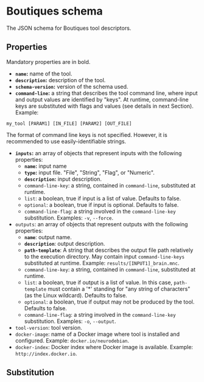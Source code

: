 # Boutiques schema

The JSON schema for Boutiques tool descriptors.

## Properties

Mandatory properties are in bold.

* **`name`:** name of the tool.
* **`description`:** description of the tool.
* **`schema-version`:** version of the schema used.
* **`command-line`:** a string that describes the tool command line, where input and output values are identified by "keys". At runtime, command-line keys are substituted with flags and values (see details in next Section). Example:
```
my_tool [PARAM1] [IN_FILE] [PARAM2] [OUT_FILE]
```
The format of command line keys is not specified. However, it is recommended to use easily-identifiable strings.
* **`inputs`:** an array of objects that represent inputs with the following properties:
  * **`name`:** input name
  * **`type`:** input file. "File", "String", "Flag", or "Numeric".  
  * **`description`:** input description.
  * `command-line-key`: a string, contained in `command-line`, substituted at runtime. 
  * `list`: a boolean, true if input is a list of value. Defaults to false.
  * `optional`: a boolean, true if input is optional. Defaults to false.
  * `command-line-flag`: a string involved in the `command-line-key` substitution. Examples: ```-v```, ```--force```. 
* `outputs`: an array of objects that represent outputs with the following properties:
  * **`name`**: output name.
  * **`description`**: output description.
  * **`path-template`**: A string that describes the output file path relatively to the execution directory. May contain input `command-line-keys` substituted at runtime. Example: ```results/[INPUT1]_brain.mnc```.
  * `command-line-key`: a string, contained in `command-line`, substituted at runtime. 
  * `list`: a boolean, true if output is a list of value. In this case, `path-template` must contain a '*' standing for "any string of characters" (as the Linux wildcard). Defaults to false.
  * `optional`: a boolean, true if output may not be produced by the tool. Defaults to false.
  * `command-line-flag`: a string involved in the `command-line-key` substitution. Examples: ```-o```, ```--output```. 
* `tool-version`: tool version.
* `docker-image`: name of a Docker image where tool is installed and configured. Example: ```docker.io/neurodebian```.
* `docker-index`: Docker index where Docker image is available. Example: ```http://index.docker.io```.

## Substitution



## 

